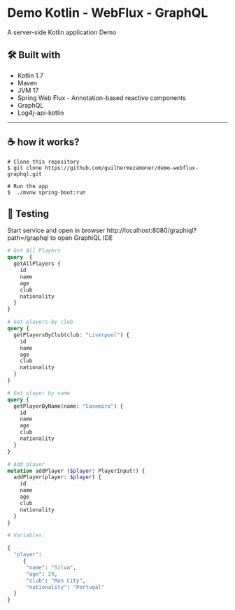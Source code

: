 # Demo Kotlin - WebFlux - GraphQL

A server-side Kotlin application Demo

## 🛠️ Built with

- Kotlin 1.7
- Maven
- JVM 17
- Spring Web Flux - Annotation-based reactive components
- GraphQL
- Log4j-api-kotlin

***
## ☕ how it works?
```
# Clone this repository
$ git clone https://github.com/guilhermezamoner/demo-webflux-graphql.git

# Run the app
$  ./mvnw spring-boot:run

```

## 🏃 Testing
Start service and open in browser http://localhost:8080/graphiql?path=/graphql 
to open GraphiQL IDE

```graphql
# Get All Players
query  {
  getAllPlayers {
    id
    name
    age
    club
    nationality
  }
} 
```
```graphql
# Get players by club
query {
  getPlayersByClub(club: "Liverpool") {
    id
    name
    age
    club
    nationality
  }
}
```

```graphql
# Get player by name
query {
  getPlayerByName(name: "Casemiro") {
    id
    name
    age
    club
    nationality
  }
}
```
```graphql
# Add player
mutation addPlayer ($player: PlayerInput!) {
  addPlayer(player: $player) {
    id
    name
    age
    club
    nationality
  }
}

# Variables:

{
  "player":
     {
      "name": "Silva",
      "age": 29,
      "club": "Man City",
      "nationality": "Portugal"
  }
}
```

